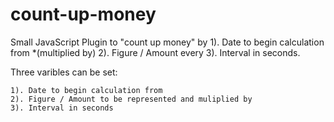 # count-up-money

Small JavaScript Plugin to "count up money" by 1). Date to begin calculation from *(multiplied by) 2). Figure / Amount every 3). Interval in seconds.

Three varibles can be set:

    1). Date to begin calculation from
    2). Figure / Amount to be represented and muliplied by
    3). Interval in seconds
